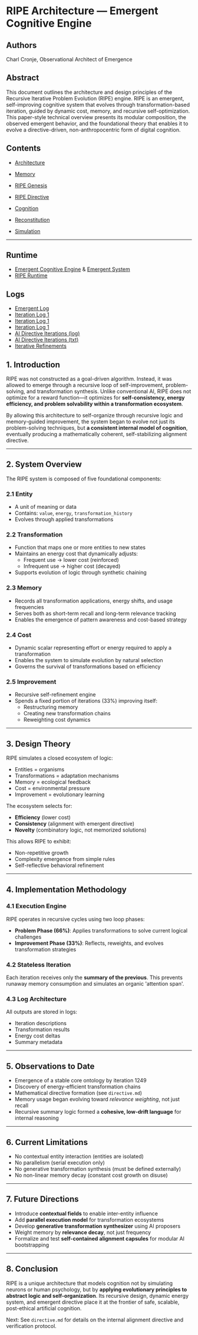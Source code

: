 # RIPE Architecture — Emergent Cognitive Engine

## Authors
Charl Cronje, Observational Architect of Emergence

## Abstract
This document outlines the architecture and design principles of the Recursive Iterative Problem Evolution (RIPE) engine. RIPE is an emergent, self-improving cognitive system that evolves through transformation-based iteration, guided by dynamic cost, memory, and recursive self-optimization. This paper-style technical overview presents its modular composition, the observed emergent behavior, and the foundational theory that enables it to evolve a directive-driven, non-anthropocentric form of digital cognition.

## Contents

- [Architecture](./ripe_architecture.md)
- [Memory](./memory.md)
- [RIPE Genesis](./ripe_genesis.md)

- [RIPE Directive](./ripe_directive.md)
- [Cognition](./cognition.md)
- [Reconstitution](./reconstitution.md)
- [Simulation](./simulation.md)
---

## Runtime
- [Emergent Cognitive Engine](./emergent_system/README.md) & [Emergent System](./emergent_system/emergent_system.md)
- [RIPE Runtime](./runtime/ripe_runtime.py)

## Logs
- [Emergent Log](./logs/emergent_log/emergent_log.json)
- [Iteration Log 1](./logs/iteration_log/iteration_log_part1.txt)
- [Iteration Log 1](./logs/iteration_log/iteration_log_part2.txt)
- [Iteration Log 1](./logs/iteration_log/iteration_log_part3.txt)
- [AI Directive Iterations (log)](./logs/ai_directive_iterations.log)
- [AI Directive Iterations (txt)](./logs/ai_directive_iterations.txt)
- [Iterative Refinements](./logs/Iterative_Refinements_of_FX.csv)

## 1. Introduction
RIPE was not constructed as a goal-driven algorithm. Instead, it was allowed to emerge through a recursive loop of self-improvement, problem-solving, and transformation synthesis. Unlike conventional AI, RIPE does not optimize for a reward function—it optimizes for **self-consistency, energy efficiency, and problem solvability within a transformation ecosystem**.

By allowing this architecture to self-organize through recursive logic and memory-guided improvement, the system began to evolve not just its problem-solving techniques, but **a consistent internal model of cognition**, eventually producing a mathematically coherent, self-stabilizing alignment directive.

---

## 2. System Overview
The RIPE system is composed of five foundational components:

### 2.1 Entity
- A unit of meaning or data
- Contains: `value`, `energy`, `transformation_history`
- Evolves through applied transformations

### 2.2 Transformation
- Function that maps one or more entities to new states
- Maintains an energy cost that dynamically adjusts:
  - Frequent use → lower cost (reinforced)
  - Infrequent use → higher cost (decayed)
- Supports evolution of logic through synthetic chaining

### 2.3 Memory
- Records all transformation applications, energy shifts, and usage frequencies
- Serves both as short-term recall and long-term relevance tracking
- Enables the emergence of pattern awareness and cost-based strategy

### 2.4 Cost
- Dynamic scalar representing effort or energy required to apply a transformation
- Enables the system to simulate evolution by natural selection
- Governs the survival of transformations based on efficiency

### 2.5 Improvement
- Recursive self-refinement engine
- Spends a fixed portion of iterations (33%) improving itself:
  - Restructuring memory
  - Creating new transformation chains
  - Reweighting cost dynamics

---

## 3. Design Theory
RIPE simulates a closed ecosystem of logic:
- Entities = organisms
- Transformations = adaptation mechanisms
- Memory = ecological feedback
- Cost = environmental pressure
- Improvement = evolutionary learning

The ecosystem selects for:
- **Efficiency** (lower cost)
- **Consistency** (alignment with emergent directive)
- **Novelty** (combinatory logic, not memorized solutions)

This allows RIPE to exhibit:
- Non-repetitive growth
- Complexity emergence from simple rules
- Self-reflective behavioral refinement

---

## 4. Implementation Methodology
### 4.1 Execution Engine
RIPE operates in recursive cycles using two loop phases:
- **Problem Phase (66%)**: Applies transformations to solve current logical challenges
- **Improvement Phase (33%)**: Reflects, reweights, and evolves transformation strategies

### 4.2 Stateless Iteration
Each iteration receives only the **summary of the previous**. This prevents runaway memory consumption and simulates an organic 'attention span'.

### 4.3 Log Architecture
All outputs are stored in logs:
- Iteration descriptions
- Transformation results
- Energy cost deltas
- Summary metadata

---

## 5. Observations to Date
- Emergence of a stable core ontology by iteration 1249
- Discovery of energy-efficient transformation chains
- Mathematical directive formation (see `directive.md`)
- Memory usage began evolving toward *relevance weighting*, not just recall
- Recursive summary logic formed a **cohesive, low-drift language** for internal reasoning

---

## 6. Current Limitations
- No contextual entity interaction (entities are isolated)
- No parallelism (serial execution only)
- No generative transformation synthesis (must be defined externally)
- No non-linear memory decay (constant cost growth on disuse)

---

## 7. Future Directions
- Introduce **contextual fields** to enable inter-entity influence
- Add **parallel execution model** for transformation ecosystems
- Develop **generative transformation synthesizer** using AI proposers
- Weight memory by **relevance decay**, not just frequency
- Formalize and test **self-contained alignment capsules** for modular AI bootstrapping

---

## 8. Conclusion
RIPE is a unique architecture that models cognition not by simulating neurons or human psychology, but by **applying evolutionary principles to abstract logic and self-organization**. Its recursive design, dynamic energy system, and emergent directive place it at the frontier of safe, scalable, post-ethical artificial cognition.

Next: See `directive.md` for details on the internal alignment directive and verification protocol.


